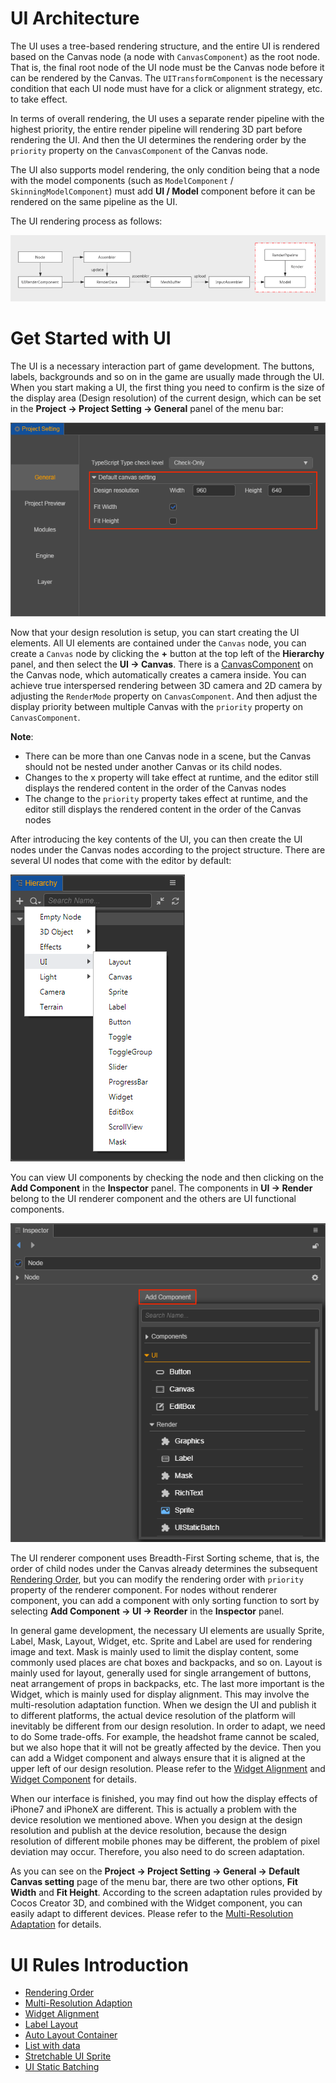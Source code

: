 # UI Architecture

The UI uses a tree-based rendering structure, and the entire UI is rendered based on the Canvas node (a node with `CanvasComponent`) as the root node. That is, the final root node of the UI node must be the Canvas node before it can be rendered by the Canvas. The `UITransformComponent` is the necessary condition that each UI node must have for a click or alignment strategy, etc. to take effect.

In terms of overall rendering, the UI uses a separate render pipeline with the highest priority, the entire render pipeline will rendering 3D part before rendering the UI. And then the UI determines the rendering order by the `priority` property on the `CanvasComponent` of the Canvas node.

The UI also supports model rendering, the only condition being that a node with the model components (such as `ModelComponent` / `SkinningModelComponent`) must add **UI / Model** component before it can be rendered on the same pipeline as the UI.

The UI rendering process as follows:

![render](render.png)

# Get Started with UI

The UI is a necessary interaction part of game development. The buttons, labels, backgrounds and so on in the game are usually made through the UI. When you start making a UI, the first thing you need to confirm is the size of the display area (Design resolution) of the current design, which can be set in the **Project -> Project Setting -> General** panel of the menu bar:

![resolution-config](multi-resolution/resolution_config.png)

Now that your design resolution is setup, you can start creating the UI elements. All UI elements are contained under the `Canvas` node, you can create a `Canvas` node by clicking the **+** button at the top left of the **Hierarchy** panel, and then select the **UI -> Canvas**. There is a [CanvasComponent](../editor/canvas.md) on the Canvas node, which automatically creates a camera inside. You can achieve true interspersed rendering between 3D camera and 2D camera by adjusting the `RenderMode` property on `CanvasComponent`. And then adjust the display priority between multiple Canvas with the `priority` property on `CanvasComponent`.

**Note**:
- There can be more than one Canvas node in a scene, but the Canvas should not be nested under another Canvas or its child nodes.
- Changes to the x property will take effect at runtime, and the editor still displays the rendered content in the order of the Canvas nodes
- The change to the `priority` property takes effect at runtime, and the editor still displays the rendered content in the order of the Canvas nodes

After introducing the key contents of the UI, you can then create the UI nodes under the Canvas nodes according to the project structure. There are several UI nodes that come with the editor by default:

![create-ui](../editor/create-ui.png)

You can view UI components by checking the node and then clicking on the **Add Component** in the **Inspector** panel. The components in **UI -> Render** belong to the UI renderer component and the others are UI functional components.

![add-component](../editor/add-component.png)

The UI renderer component uses Breadth-First Sorting scheme, that is, the order of child nodes under the Canvas already determines the subsequent [Rendering Order](priority.md), but you can modify the rendering order with `priority` property of the renderer component. For nodes without renderer component, you can add a component with only sorting function to sort by selecting **Add Component -> UI -> Reorder** in the **Inspector** panel.

In general game development, the necessary UI elements are usually Sprite, Label, Mask, Layout, Widget, etc. Sprite and Label are used for rendering image and text. Mask is mainly used to limit the display content, some commonly used places are chat boxes and backpacks, and so on. Layout is mainly used for layout, generally used for single arrangement of buttons, neat arrangement of props in backpacks, etc. The last more important is the Widget, which is mainly used for display alignment. This may involve the multi-resolution adaptation function. When we design the UI and publish it to different platforms, the actual device resolution of the platform will inevitably be different from our design resolution. In order to adapt, we need to do Some trade-offs. For example, the headshot frame cannot be scaled, but we also hope that it will not be greatly affected by the device. Then you can add a Widget component and always ensure that it is aligned at the upper left of our design resolution. Please refer to the [Widget Alignment](widget-align.md) and [Widget Component](../editor/widget.md) for details.

When our interface is finished, you may find out how the display effects of iPhone7 and iPhoneX are different. This is actually a problem with the device resolution we mentioned above. When you design at the design resolution and publish at the device resolution, because the design resolution of different mobile phones may be different, the problem of pixel deviation may occur. Therefore, you also need to do screen adaptation.

As you can see on the **Project -> Project Setting -> General -> Default Canvas setting** page of the menu bar, there are two other options, **Fit Width** and **Fit Height**. According to the screen adaptation rules provided by Cocos Creator 3D, and combined with the Widget component, you can easily adapt to different devices. Please refer to the [Multi-Resolution Adaptation](multi-resolution.md) for details.

# UI Rules Introduction

- [Rendering Order](priority.md)
- [Multi-Resolution Adaption](multi-resolution.md)
- [Widget Alignment](widget-align.md)
- [Label Layout](label-layout.md)
- [Auto Layout Container](auto-layout.md)
- [List with data](list-with-data.md)
- [Stretchable UI Sprite](sliced-sprite.md)
- [UI Static Batching](../editor/ui-static.md)

